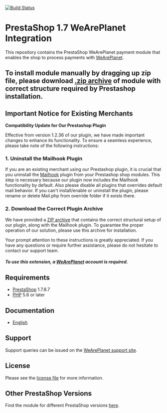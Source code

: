 [![Build Status](https://travis-ci.org/weareplanet/prestashop-1.7.svg?branch=master)](https://travis-ci.org/weareplanet/prestashop-1.7)



# PrestaShop 1.7 WeArePlanet Integration
This repository contains the PrestaShop WeArePlanet payment module that enables the shop to process payments with [WeArePlanet](https://www.weareplanet.com/).

## To install module manually by dragging up zip file, please download [.zip archive](https://plugin-documentation.weareplanet.com/weareplanet/prestashop-1.7/1.2.45/weareplanet.zip) of module with correct structure required by Prestashop installation.

## Important Notice for Existing Merchants

**Compatibility Update for Our Prestashop Plugin**

Effective from version 1.2.36 of our plugin, we have made important changes to enhance its functionality. To ensure a seamless experience, please take note of the following instructions:

### 1. Uninstall the Mailhook Plugin

If you are an existing merchant using our Prestashop plugin, it is crucial that you uninstall the [Mailhook](https://github.com/wallee-payment/prestashop-mailhook) plugin from your Prestashop shop modules. This step is necessary because our plugin now includes the Mailhook functionality by default. 
Also please disable all plugins that overrides default mail behavior. If you can't install/enable or uninstall the plugin, please rename or delete Mail.php from override folder if it exists there.

### 2. Download the Correct Plugin Archive

We have provided a [ZIP archive](#WalleeDocPath(/weareplanet.zip)) that contains the correct structural setup of our plugin, along with the Mailhook plugin. To guarantee the proper operation of our solution, please use this archive for installation.

Your prompt attention to these instructions is greatly appreciated. If you have any questions or require further assistance, please do not hesitate to contact our support team.


##### To use this extension, a [WeArePlanet](https://www.weareplanet.com/contact/sales) account is required.

## Requirements

* [PrestaShop](https://www.prestashop.com/) 1.7.8.7
* [PHP](http://php.net/) 5.6 or later

## Documentation

* [English](https://plugin-documentation.weareplanet.com/weareplanet/prestashop-1.7/1.2.45/docs/en/documentation.html)

## Support

Support queries can be issued on the [WeArePlanet support site](https://paymentshub.weareplanet.com/space/select?target=/support).

## License

Please see the [license file](https://github.com/weareplanet/prestashop-1.7/blob/1.2.45/LICENSE) for more information.

## Other PrestaShop Versions

Find the module for different PrestaShop versions [here](../../../prestashop).
